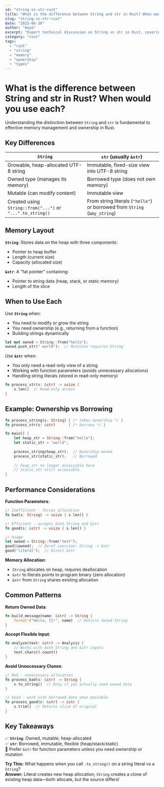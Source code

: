 ```yaml
---
id: "string-vs-str-rust"
title: "What is the difference between String and str in Rust? When would you use each?"
slug: "string-vs-str-rust"
date: "2025-06-30"
author: "mayo"
excerpt: "Expert technical discussion on String vs str in Rust, covering memory management, ownership, and when to use each type."
category: "rust"
tags:
  - "rust"
  - "string"
  - "memory"
  - "ownership"
  - "types"
---
```


# What is the difference between String and str in Rust? When would you use each?

Understanding the distinction between `String` and `str` is fundamental to effective memory management and ownership in Rust.

## Key Differences

| `String` | `str` (usually `&str`) |
|----------|------------------------|
| Growable, heap-allocated UTF-8 string | Immutable, fixed-size view into UTF-8 string |
| Owned type (manages its memory) | Borrowed type (does not own memory) |
| Mutable (can modify content) | Immutable view |
| Created using `String::from("...")` or `"...".to_string()` | From string literals (`"hello"`) or borrowed from `String` (`&my_string`) |

## Memory Layout

**`String`**: Stores data on the heap with three components:
- Pointer to heap buffer
- Length (current size)
- Capacity (allocated size)

**`&str`**: A "fat pointer" containing:
- Pointer to string data (heap, stack, or static memory)
- Length of the slice

## When to Use Each

Use **`String`** when:
- You need to modify or grow the string
- You need ownership (e.g., returning from a function)
- Building strings dynamically

```rust
let mut owned = String::from("hello");
owned.push_str(" world");  // Mutation requires String
```

Use **`&str`** when:
- You only need a read-only view of a string
- Working with function parameters (avoids unnecessary allocations)
- Handling string literals (stored in read-only memory)

```rust
fn process_str(s: &str) -> usize {
    s.len()  // Read-only access
}
```

## Example: Ownership vs Borrowing

```rust
fn process_string(s: String) { /* takes ownership */ }
fn process_str(s: &str)      { /* borrows */ }

fn main() {
    let heap_str = String::from("hello");
    let static_str = "world";
    
    process_string(heap_str);  // Ownership moved
    process_str(static_str);   // Borrowed
    
    // heap_str no longer accessible here
    // static_str still accessible
}
```

## Performance Considerations

**Function Parameters**:
```rust
// Inefficient - forces allocation
fn bad(s: String) -> usize { s.len() }

// Efficient - accepts both String and &str
fn good(s: &str) -> usize { s.len() }

// Usage
let owned = String::from("test");
good(&owned);  // Deref coercion: String -> &str
good("literal");  // Direct &str
```

**Memory Allocation**:
- `String` allocates on heap, requires deallocation
- `&str` to literals points to program binary (zero allocation)
- `&str` from `String` shares existing allocation

## Common Patterns

**Return Owned Data**:
```rust
fn build_message(name: &str) -> String {
    format!("Hello, {}!", name)  // Returns owned String
}
```

**Accept Flexible Input**:
```rust
fn analyze(text: &str) -> Analysis {
    // Works with both String and &str inputs
    text.chars().count()
}
```

**Avoid Unnecessary Clones**:
```rust
// Bad - unnecessary allocation
fn process_bad(s: &str) -> String {
    s.to_string()  // Only if you actually need owned data
}

// Good - work with borrowed data when possible
fn process_good(s: &str) -> &str {
    s.trim()  // Returns slice of original
}
```

## Key Takeaways

✅ **`String`**: Owned, mutable, heap-allocated  
✅ **`str`**: Borrowed, immutable, flexible (heap/stack/static)  
🚀 Prefer `&str` for function parameters unless you need ownership or mutation

**Try This:** What happens when you call `.to_string()` on a string literal vs a `String`?  
**Answer:** Literal creates new heap allocation; `String` creates a clone of existing heap data—both allocate, but the source differs!
